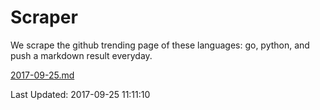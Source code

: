 # Scraper

We scrape the github trending page of these languages: go, python, and push a markdown result everyday.

[2017-09-25.md](https://github.com/borays/Scraper/blob/master/2017-09-25.md)

Last Updated: 2017-09-25 11:11:10